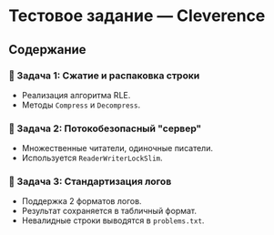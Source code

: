 # Тестовое задание — Cleverence
## Содержание

### 📌 Задача 1: Сжатие и распаковка строки
- Реализация алгоритма RLE.
- Методы `Compress` и `Decompress`.

### 📌 Задача 2: Потокобезопасный "сервер"
- Множественные читатели, одиночные писатели.
- Используется `ReaderWriterLockSlim`.

### 📌 Задача 3: Стандартизация логов
- Поддержка 2 форматов логов.
- Результат сохраняется в табличный формат.
- Невалидные строки выводятся в `problems.txt`.
